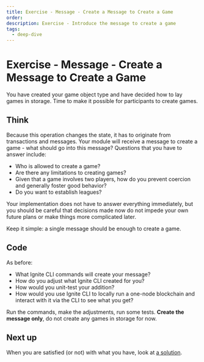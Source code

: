 ```yaml
---
title: Exercise - Message - Create a Message to Create a Game
order:
description: Exercise - Introduce the message to create a game
tags:
  - deep-dive
---
```


# Exercise - Message - Create a Message to Create a Game

You have created your game object type and have decided how to lay games in storage. Time to make it possible for participants to create games.

## Think

Because this operation changes the state, it has to originate from transactions and messages. Your module will receive a message to create a game - what should go into this message? Questions that you have to answer include:

* Who is allowed to create a game?
* Are there any limitations to creating games?
* Given that a game involves two players, how do you prevent coercion and generally foster good behavior?
* Do you want to establish leagues?

Your implementation does not have to answer everything immediately, but you should be careful that decisions made now do not impede your own future plans or make things more complicated later.

Keep it simple: a single message should be enough to create a game.

## Code

As before:

* What Ignite CLI commands will create your message?
* How do you adjust what Ignite CLI created for you?
* How would you unit-test your addition?
* How would you use Ignite CLI to locally run a one-node blockchain and interact with it via the CLI to see what you get?

Run the commands, make the adjustments, run some tests. **Create the message only**, do not create any games in storage for now.

## Next up

When you are satisfied (or not) with what you have, look at [a solution](/hands-on-exercise/1-ignite-cli/4-create-message.md).
